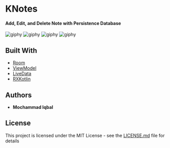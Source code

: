 
# KNotes

#### Add, Edit, and Delete Note with Persistence Database
![giphy](https://media.giphy.com/media/11BAcV7xeET1lyAog1/giphy.gif)
![giphy](https://media.giphy.com/media/ftdWleTOQQ3kVgw1EI/giphy.gif)
![giphy](https://media.giphy.com/media/3JYpWygQB02rTOL3NE/giphy.gif)
![giphy](https://media.giphy.com/media/1n4IDRzXArf34rQe9y/giphy.gif)   

## Built With

* [Room](http://www.dropwizard.io/1.0.2/docs/)
* [ViewModel](https://developer.android.com/topic/libraries/architecture/viewmodel)
* [LiveData](https://developer.android.com/topic/libraries/architecture/livedata)
* [RXKotlin](https://github.com/ReactiveX/RxKotlin)

## Authors

* **Mochammad Iqbal**

## License

This project is licensed under the MIT License - see the [LICENSE.md](LICENSE.md) file for details
